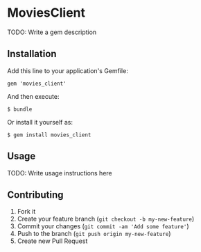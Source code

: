 # MoviesClient

TODO: Write a gem description

## Installation

Add this line to your application's Gemfile:

    gem 'movies_client'

And then execute:

    $ bundle

Or install it yourself as:

    $ gem install movies_client

## Usage

TODO: Write usage instructions here

## Contributing

1. Fork it
2. Create your feature branch (`git checkout -b my-new-feature`)
3. Commit your changes (`git commit -am 'Add some feature'`)
4. Push to the branch (`git push origin my-new-feature`)
5. Create new Pull Request
